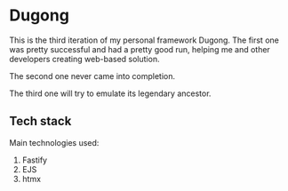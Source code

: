 # Dugong

This is the third iteration of my personal framework Dugong. The first one was pretty successful and had a pretty good run, helping me and other developers creating web-based solution.

The second one never came into completion.

The third one will try to emulate its legendary ancestor.

## Tech stack
Main technologies used:
1. Fastify
2. EJS
3. htmx
